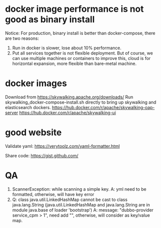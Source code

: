 # docker image performance is not good as binary install
Notice: For production, binary install is better than docker-compose, there are two reasons:
1. Run in docker is slower, lose about 10% performance.
2. Put all services together is not flexible deployment.
But of course, we can use multiple machines or containers to improve this, cloud is for horizontal expansion, more flexible than bare-metal machine.

# docker images
Download from https://skywalking.apache.org/downloads/
Run skywalking_docker-compose-install.sh directly to bring up skywalking and elasticsearch dockers.
https://hub.docker.com/r/apache/skywalking-oap-server
https://hub.docker.com/r/apache/skywalking-ui

# good website
Validate yaml:
https://verytoolz.com/yaml-formatter.html

Share code:
https://gist.github.com/

# QA
1. ScannerException: while scanning a simple key.
A: yml need to be formatted, otherwise, will have key error
2. Q: class java.util.LinkedHashMap cannot be cast to class java.lang.String (java.util.LinkedHashMap and java.lang.String are in module java.base of loader 'bootstrap')
A: message: "dubbo-provider service_cpm > 1", need add "", otherwise, will consider as key/value map.
